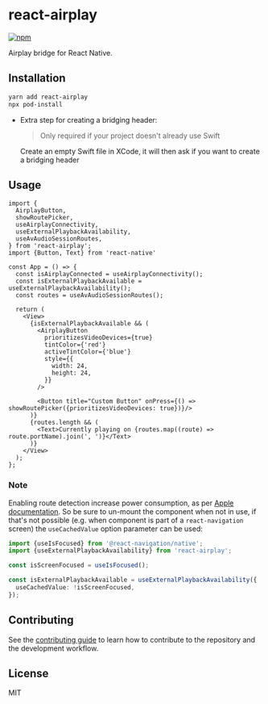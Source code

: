 # react-airplay

[![npm](https://img.shields.io/npm/v/react-airplay)](https://www.npmjs.com/package/react-airplay)

Airplay bridge for React Native.

## Installation

```sh
yarn add react-airplay
npx pod-install
```

- Extra step for creating a bridging header:

  > Only required if your project doesn't already use Swift

  Create an empty Swift file in XCode, it will then ask if you want to create a bridging header

## Usage

```tsx
import {
  AirplayButton,
  showRoutePicker,
  useAirplayConnectivity,
  useExternalPlaybackAvailability,
  useAvAudioSessionRoutes,
} from 'react-airplay';
import {Button, Text} from 'react-native'

const App = () => {
  const isAirplayConnected = useAirplayConnectivity();
  const isExternalPlaybackAvailable = useExternalPlaybackAvailability();
  const routes = useAvAudioSessionRoutes();

  return (
    <View>
      {isExternalPlaybackAvailable && (
        <AirplayButton
          prioritizesVideoDevices={true}
          tintColor={'red'}
          activeTintColor={'blue'}
          style={{
            width: 24,
            height: 24,
          }}
        />

        <Button title="Custom Button" onPress={() => showRoutePicker({prioritizesVideoDevices: true})}/>
      )}
      {routes.length && (
        <Text>Currently playing on {routes.map((route) => route.portName).join(', ')}</Text>
      )}
    </View>
  );
};
```

### Note

Enabling route detection increase power consumption, as per [Apple documentation](https://developer.apple.com/documentation/avfoundation/avroutedetector/2915762-isroutedetectionenabled). So be sure to un-mount the component when not in use, if that's not possible (e.g. when component is part of a `react-navigation` screen) the `useCachedValue` option parameter can be used:

```typescript
import {useIsFocused} from '@react-navigation/native';
import {useExternalPlaybackAvailability} from 'react-airplay';

const isScreenFocused = useIsFocused();

const isExternalPlaybackAvailable = useExternalPlaybackAvailability({
  useCachedValue: !isScreenFocused,
});
```

## Contributing

See the [contributing guide](CONTRIBUTING.md) to learn how to contribute to the repository and the development workflow.

## License

MIT
